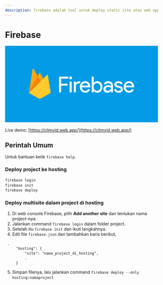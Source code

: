 ```yaml
---
description: firebase adalah tool untuk deploy static site atau web app ke Firebase.
---
```


# Firebase

![](.gitbook/assets/head_firebase.png)

Live demo: [https://climyid.web.app/](https://climyid.web.app/)

## Perintah Umum

 Untuk bantuan ketik `firebase help`.

### Deploy project ke hosting

```bash
firebase login
firebase init
firebase deploy
```

### Deploy multisite dalam project di hosting

1.  Di web console Firebase, pilih **Add another site** dan tentukan nama project-nya.
2.  Jalankan command `firebase login` dalam folder project.
3.  Setelah itu `firebase init` dan ikuti langkahnya.
4.  Edit file `firebase.json` dan tambahkan baris berikut,

   ```text
    .
        "hosting": {
            "site": "nama_project_di_hosting",
            .
        }
   ```

5. Simpan filenya, lalu jalankan command `firebase deploy --only hosting:namaproject`

